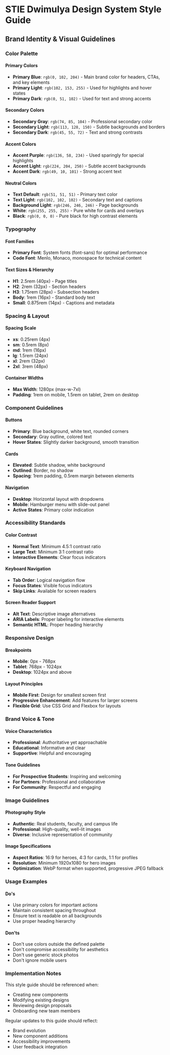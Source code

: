 # STIE Dwimulya Design System Style Guide

## Brand Identity & Visual Guidelines

### Color Palette

#### Primary Colors
- **Primary Blue**: `rgb(0, 102, 204)` - Main brand color for headers, CTAs, and key elements
- **Primary Light**: `rgb(102, 153, 255)` - Used for highlights and hover states
- **Primary Dark**: `rgb(0, 51, 102)` - Used for text and strong accents

#### Secondary Colors
- **Secondary Gray**: `rgb(74, 85, 104)` - Professional secondary color
- **Secondary Light**: `rgb(113, 128, 150)` - Subtle backgrounds and borders
- **Secondary Dark**: `rgb(45, 55, 72)` - Text and strong contrasts

#### Accent Colors
- **Accent Purple**: `rgb(136, 58, 234)` - Used sparingly for special highlights
- **Accent Light**: `rgb(224, 204, 250)` - Subtle accent backgrounds
- **Accent Dark**: `rgb(49, 10, 101)` - Strong accent text

#### Neutral Colors
- **Text Default**: `rgb(51, 51, 51)` - Primary text color
- **Text Light**: `rgb(102, 102, 102)` - Secondary text and captions
- **Background Light**: `rgb(246, 246, 246)` - Page backgrounds
- **White**: `rgb(255, 255, 255)` - Pure white for cards and overlays
- **Black**: `rgb(0, 0, 0)` - Pure black for high contrast elements

### Typography

#### Font Families
- **Primary Font**: System fonts (font-sans) for optimal performance
- **Code Font**: Menlo, Monaco, monospace for technical content

#### Text Sizes & Hierarchy
- **H1**: 2.5rem (40px) - Page titles
- **H2**: 2rem (32px) - Section headers
- **H3**: 1.75rem (28px) - Subsection headers
- **Body**: 1rem (16px) - Standard body text
- **Small**: 0.875rem (14px) - Captions and metadata

### Spacing & Layout

#### Spacing Scale
- **xs**: 0.25rem (4px)
- **sm**: 0.5rem (8px)
- **md**: 1rem (16px)
- **lg**: 1.5rem (24px)
- **xl**: 2rem (32px)
- **2xl**: 3rem (48px)

#### Container Widths
- **Max Width**: 1280px (max-w-7xl)
- **Padding**: 1rem on mobile, 1.5rem on tablet, 2rem on desktop

### Component Guidelines

#### Buttons
- **Primary**: Blue background, white text, rounded corners
- **Secondary**: Gray outline, colored text
- **Hover States**: Slightly darker background, smooth transition

#### Cards
- **Elevated**: Subtle shadow, white background
- **Outlined**: Border, no shadow
- **Spacing**: 1rem padding, 0.5rem margin between elements

#### Navigation
- **Desktop**: Horizontal layout with dropdowns
- **Mobile**: Hamburger menu with slide-out panel
- **Active States**: Primary color indication

### Accessibility Standards

#### Color Contrast
- **Normal Text**: Minimum 4.5:1 contrast ratio
- **Large Text**: Minimum 3:1 contrast ratio
- **Interactive Elements**: Clear focus indicators

#### Keyboard Navigation
- **Tab Order**: Logical navigation flow
- **Focus States**: Visible focus indicators
- **Skip Links**: Available for screen readers

#### Screen Reader Support
- **Alt Text**: Descriptive image alternatives
- **ARIA Labels**: Proper labeling for interactive elements
- **Semantic HTML**: Proper heading hierarchy

### Responsive Design

#### Breakpoints
- **Mobile**: 0px - 768px
- **Tablet**: 768px - 1024px
- **Desktop**: 1024px and above

#### Layout Principles
- **Mobile First**: Design for smallest screen first
- **Progressive Enhancement**: Add features for larger screens
- **Flexible Grid**: Use CSS Grid and Flexbox for layouts

### Brand Voice & Tone

#### Voice Characteristics
- **Professional**: Authoritative yet approachable
- **Educational**: Informative and clear
- **Supportive**: Helpful and encouraging

#### Tone Guidelines
- **For Prospective Students**: Inspiring and welcoming
- **For Partners**: Professional and collaborative
- **For Community**: Respectful and engaging

### Image Guidelines

#### Photography Style
- **Authentic**: Real students, faculty, and campus life
- **Professional**: High-quality, well-lit images
- **Diverse**: Inclusive representation of community

#### Image Specifications
- **Aspect Ratios**: 16:9 for heroes, 4:3 for cards, 1:1 for profiles
- **Resolution**: Minimum 1920x1080 for hero images
- **Optimization**: WebP format when supported, progressive JPEG fallback

### Usage Examples

#### Do's
- Use primary colors for important actions
- Maintain consistent spacing throughout
- Ensure text is readable on all backgrounds
- Use proper heading hierarchy

#### Don'ts
- Don't use colors outside the defined palette
- Don't compromise accessibility for aesthetics
- Don't use generic stock photos
- Don't ignore mobile users

### Implementation Notes

This style guide should be referenced when:
- Creating new components
- Modifying existing designs
- Reviewing design proposals
- Onboarding new team members

Regular updates to this guide should reflect:
- Brand evolution
- New component additions
- Accessibility improvements
- User feedback integration
